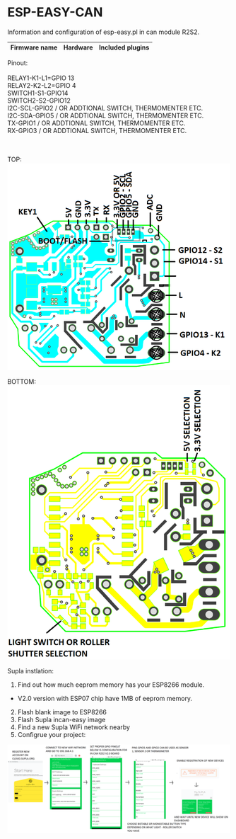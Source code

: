 # ESP-EASY-CAN
Information and configuration of esp-easy.pl in can module R2S2.


Firmware name                                 | Hardware                | Included plugins            |
----------------------------------------------|-------------------------|-----------------------------|

Pinout:
<BR><BR>
RELAY1-K1-L1=GPIO 13
<BR>
RELAY2-K2-L2=GPIO 4
<BR>
SWITCH1-S1-GPIO14
<BR>
SWITCH2-S2-GPIO12
 <BR>
I2C-SCL-GPIO2 / OR ADDTIONAL SWITCH, THERMOMENTER ETC. 
<BR>
I2C-SDA-GPIO5 / OR ADDTIONAL SWITCH, THERMOMENTER ETC. 
<BR>
TX-GPIO1  / OR ADDTIONAL SWITCH, THERMOMENTER ETC. 
<BR>
RX-GPIO3  / OR ADDTIONAL SWITCH, THERMOMENTER ETC.   
 
<BR> <BR>
TOP:
<img src="https://github.com/Bobsonkz/ESP-EASY-CAN/blob/master/IN%20CAN%20CONECTION%20V2.0.png" alt="IN CAN MODULE V2.0">

BOTTOM:
<img src="https://github.com/Bobsonkz/ESP-EASY-CAN/blob/master/IN%20CAN%20CONECTION%20V2.0%20-%20BOTTOM.png" alt="IN CAN MODULE V2.0">

Supla instlation:
1. Find out how much eeprom memory has your ESP8266 module.
- V2.0 version with ESP07 chip have 1MB of eeprom memory.
2. Flash blank image to ESP8266 
3. Flash Supla incan-easy image
4. Find a new Supla WiFi network nearby
5. Configrue your project:
<img src="https://github.com/Bobsonkz/ESP-EASY-CAN/blob/master/EXAMPLE%20SUPLA%20CONFIG.png" alt="SUPLA CONFIG">


